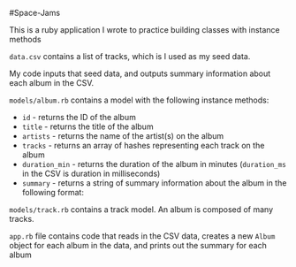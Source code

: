 #Space-Jams

This is a ruby application I wrote to practice building classes with instance methods

`data.csv` contains a list of tracks, which is I used as my seed data.

My code inputs that seed data, and outputs summary information about each album in the CSV.

`models/album.rb` contains a model with the following instance methods:

* `id` - returns the ID of the album
* `title` - returns the title of the album
* `artists` - returns the name of the artist(s) on the album
* `tracks` - returns an array of hashes representing each track on the album
* `duration_min` - returns the duration of the album in minutes (`duration_ms` in the CSV is duration in milliseconds)
* `summary` - returns a string of summary information about the album in the following format:

`models/track.rb` contains a track model. An album is composed of many tracks.

`app.rb` file contains code that reads in the CSV data, creates a new `Album` object for each album in the data, and prints out the summary for each album
